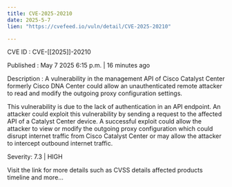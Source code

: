 ```yaml
---
title: CVE-2025-20210
date: 2025-5-7
lien: "https://cvefeed.io/vuln/detail/CVE-2025-20210"

---
```


CVE ID : CVE-[[2025]]-20210

Published :  May 7
2025
6:15 p.m. | 16 minutes ago

Description : A vulnerability in the management API of Cisco Catalyst Center
formerly Cisco DNA Center
could allow an unauthenticated
remote attacker to read and modify the outgoing proxy configuration settings.

This vulnerability is due to the lack of authentication in an API endpoint. An attacker could exploit this vulnerability by sending a request to the affected API of a Catalyst Center device. A successful exploit could allow the attacker to view or modify the outgoing proxy configuration
which could disrupt internet traffic from Cisco Catalyst Center or may allow the attacker to intercept outbound internet traffic.

Severity: 7.3 | HIGH

Visit the link for more details
such as CVSS details
affected products
timeline
and more...
